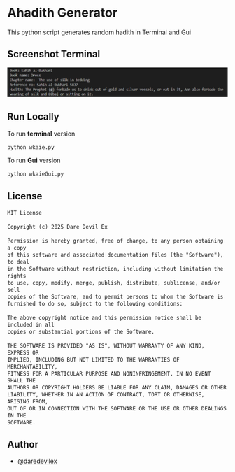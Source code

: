 
# Ahadith Generator

This python script generates random hadith in Terminal and Gui

## Screenshot Terminal

![](https://raw.githubusercontent.com/dare-devil-ex/Ahadith-Generator/refs/heads/main/examples/Terminal.png)
## Run Locally

To run **terminal** version

```python
python wkaie.py
```
To run **Gui** version

```python
python wkaieGui.py
```
## License

```
MIT License

Copyright (c) 2025 Dare Devil Ex

Permission is hereby granted, free of charge, to any person obtaining a copy
of this software and associated documentation files (the "Software"), to deal
in the Software without restriction, including without limitation the rights
to use, copy, modify, merge, publish, distribute, sublicense, and/or sell
copies of the Software, and to permit persons to whom the Software is
furnished to do so, subject to the following conditions:

The above copyright notice and this permission notice shall be included in all
copies or substantial portions of the Software.

THE SOFTWARE IS PROVIDED "AS IS", WITHOUT WARRANTY OF ANY KIND, EXPRESS OR
IMPLIED, INCLUDING BUT NOT LIMITED TO THE WARRANTIES OF MERCHANTABILITY,
FITNESS FOR A PARTICULAR PURPOSE AND NONINFRINGEMENT. IN NO EVENT SHALL THE
AUTHORS OR COPYRIGHT HOLDERS BE LIABLE FOR ANY CLAIM, DAMAGES OR OTHER
LIABILITY, WHETHER IN AN ACTION OF CONTRACT, TORT OR OTHERWISE, ARISING FROM,
OUT OF OR IN CONNECTION WITH THE SOFTWARE OR THE USE OR OTHER DEALINGS IN THE
SOFTWARE.
```


## Author

- [@daredevilex](https://www.github.com/dare-devil-ex)